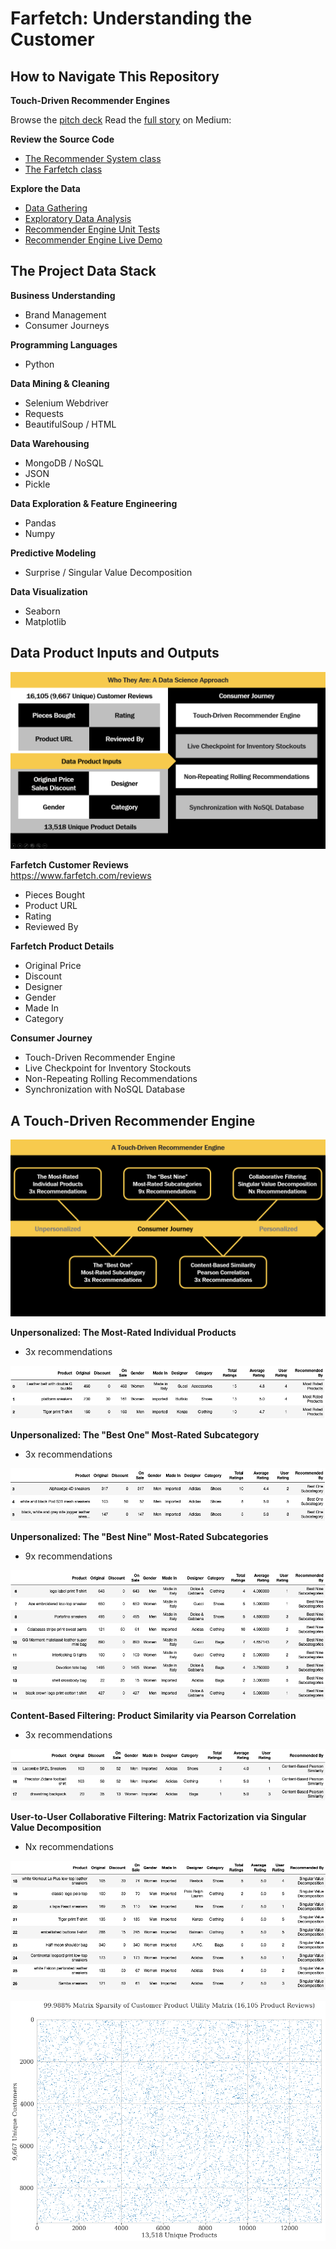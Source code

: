 # Farfetch: Understanding the Customer

## How to Navigate This Repository

**Touch-Driven Recommender Engines**

Browse the [pitch deck](Farfetch_Understanding_the_Customer.pdf)
Read the [full story](https://medium.com/@adam.c.dick/touch-driven-recommender-engines-85b6c722a7d9) on Medium:

**Review the Source Code**

* [The Recommender System class](/Source/recommender.py)
* [The Farfetch class](/Source/farfetch.py)

**Explore the Data**

* [Data Gathering](/Source/01_Data_Gathering.ipynb)
* [Exploratory Data Analysis](/Source/02_Exploratory_Data_Analysis.ipynb)
* [Recommender Engine Unit Tests](/Source/03_Recommender_Systems.ipynb)
* [Recommender Engine Live Demo](/Source/04_Live_Demo.ipynb)

## The Project Data Stack

**Business Understanding**
* Brand Management
* Consumer Journeys

**Programming Languages**
* Python

**Data Mining & Cleaning**
* Selenium Webdriver
* Requests
* BeautifulSoup / HTML

**Data Warehousing**
* MongoDB / NoSQL
* JSON
* Pickle

**Data Exploration & Feature Engineering**
* Pandas
* Numpy

**Predictive Modeling**
* Surprise / Singular Value Decomposition

**Data Visualization**
* Seaborn
* Matplotlib

## Data Product Inputs and Outputs

![Understanding the Customer: Who They Are](/Plots/Who_They_Are.png)

**Farfetch Customer Reviews**<br>
https://www.farfetch.com/reviews

* Pieces Bought
* Product URL
* Rating
* Reviewed By

**Farfetch Product Details**
* Original Price
* Discount
* Designer
* Gender
* Made In
* Category

**Consumer Journey**
* Touch-Driven Recommender Engine
* Live Checkpoint for Inventory Stockouts
* Non-Repeating Rolling Recommendations
* Synchronization with NoSQL Database

## A Touch-Driven Recommender Engine

![Touch-Driven Recommender Engines](/Plots/Touch_Driven_Recommender_Engines.png)

**Unpersonalized: The Most-Rated Individual Products**
* 3x recommendations

![The Most-Rated Individual Products](/Plots/The_Most_Rated_Individual_Products.png)

**Unpersonalized: The "Best One" Most-Rated Subcategory**
* 3x recommendations

![The Best One Most-Rated Subcategory](/Plots/The_Best_One_Most_Rated_Subcategory.png)

**Unpersonalized: The "Best Nine" Most-Rated Subcategories**
* 9x recommendations

![The Best Nine Most-Rated Subcategories](/Plots/The_Best_Nine_Most_Rated_Subcategories.png)

**Content-Based Filtering: Product Similarity via Pearson Correlation**
* 3x recommendations

![Content-Based Similarity: Pearson Correlation](/Plots/Content_Based_Similarity_Pearson_Correlation.png)

**User-to-User Collaborative Filtering: Matrix Factorization via Singular Value Decomposition**
* Nx recommendations

![Collaborative Filtering: Singular Value Decomposition](/Plots/Collaborative_Filtering_SVD.png)

![Collaborative Filtering: Customer-Product Utility Matrix](/Plots/Customer_Product_Utility_Matrix.png)